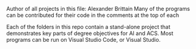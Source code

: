 Author of all projects in this file: Alexander Brittain
Many of the programs can be contributed for their code in the comments at the top of each

Each of the folders in this repo contain a stand-alone project that demonstrates key parts of degree objectives for AI and ACS.
Most programs can be run on Visual Studio Code, or Visual Studio.
